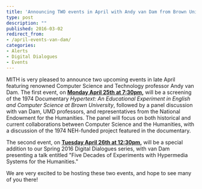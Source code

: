 ```yaml
---
title: 'Announcing TWO events in April with Andy van Dam from Brown University!'
type: post
description: ""
published: 2016-03-02
redirect_from: 
- /april-events-van-dam/
categories:
- Alerts
- Digital Dialogues
- Events
---
```

MITH is very pleased to announce two upcoming events in late April featuring renowned Computer Science and Technology professor Andy van Dam. The first event, on **[Monday April 25th at 7:30pm](http://mith.umd.edu/research/computer-science-and-the-humanities/),** will be a screening of the 1974 Documentary _Hypertext: An Educational Experiment in English and Computer Science at Brown University_, followed by a panel discussion with van Dam, UMD professors, and representatives from the National Endowment for the Humanities. The panel will focus on both historical and current collaborations between Computer Science and the Humanities, with a discussion of the 1974 NEH-funded project featured in the documentary.

The second event, on **[Tuesday April 26th at 12:30pm](http://mith.umd.edu/dialogues/dd-spring-2016-andy-van-dam/),** will be a special addition to our Spring 2016 Digital Dialogues series, with van Dam presenting a talk entitled "Five Decades of Experiments with Hypermedia Systems for the Humanities."

We are very excited to be hosting these two events, and hope to see many of you there!

